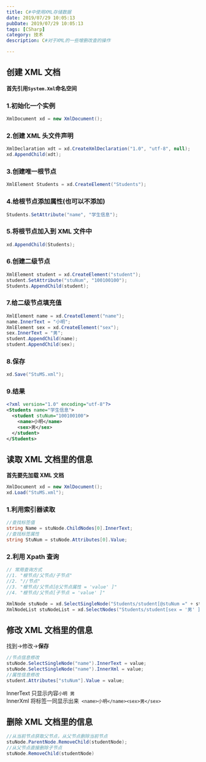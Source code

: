 ```yaml
---
title: C#中使用XML存储数据
date: 2019/07/29 10:05:13
pubDate: 2019/07/29 10:05:13
tags: [CSharp]
category: 技术
description: C#对于XML的一些增删改查的操作

---
```


## 创建 XML 文档

**首先引用`System.Xml`命名空间**

### 1.初始化一个实例

```csharp
XmlDocument xd = new XmlDocument();
```

### 2.创建 XML 头文件声明

```csharp
XmlDeclaration xdt = xd.CreateXmlDeclaration("1.0", "utf-8", null);
xd.AppendChild(xdt);
```

### 3.创建唯一根节点

```csharp
XmlElement Students = xd.CreateElement("Students");
```

### 4.给根节点添加属性(也可以不添加)

```csharp
Students.SetAttribute("name", "学生信息");
```

### 5.将根节点加入到 XML 文件中

```csharp
xd.AppendChild(Students);
```

### 6.创建二级节点

```csharp
XmlElement student = xd.CreateElement("student");
student.SetAttribute("stuNum", "100100100");
Students.AppendChild(student);
```

### 7.给二级节点填充值

```csharp
XmlElement name = xd.CreateElement("name");
name.InnerText = "小明";
XmlElement sex = xd.CreateElement("sex");
sex.InnerText = "男";
student.AppendChild(name);
student.AppendChild(sex);
```

### 8.保存

```csharp
xd.Save("StuMS.xml");
```

### 9.结果

```xml
<?xml version="1.0" encoding="utf-8"?>
<Students name="学生信息">
  <student stuNum="100100100">
    <name>小明</name>
    <sex>男</sex>
  </student>
</Students>
```

## 读取 XML 文档里的信息

**首先要先加载 XML 文档**

```csharp
XmlDocument xd = new XmlDocument();
xd.Load("StuMS.xml");
```

### 1.利用索引器读取

```csharp
//查找标签值
string Name = stuNode.ChildNodes[0].InnerText;
//查找标签属性
string StuNum = stuNode.Attributes[0].Value;
```

### 2.利用 Xpath 查询

```csharp
// 常用查询方式
//1. "根节点/父节点/子节点"
//2. "//节点"
//3. "根节点/父节点[@父节点属性 = 'value' ]"
//4. "根节点/父节点[子节点 = 'value' ]"

XmlNode stuNode = xd.SelectSingleNode("Students/student[@stuNum =" + stuNum + "]");//可以获得指定stuNum的一个节点
XmlNodeList stuNodeList = xd.SelectNodes("Students/student[sex = '男' ]");//可以获得指定性别的集合
```

## 修改 XML 文档里的信息

找到->修改->**保存**

```csharp
//节点信息修改
stuNode.SelectSingleNode("name").InnerText = value;
stuNode.SelectSingleNode("name").InnerXml = value;
//属性信息修改
student.Attributes["stuNum"].Value = value;
```

InnerText 只显示内容`小明 男`\
InnerXml 将标签一同显示出来` <name>小明</name><sex>男</sex>`

## 删除 XML 文档里的信息

```csharp
//从当前节点获取父节点，从父节点删除当前节点
stuNode.ParentNode.RemoveChild(studentNode);
//从父节点直接删除子节点
stuNode.RemoveChild(studentNode)
```
